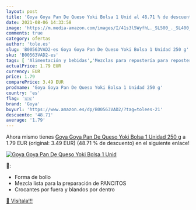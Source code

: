 ```yaml
---
layout: post
title: 'Goya Goya Pan De Queso Yoki Bolsa 1 Unid al 48.71 % de descuento'
date: 2021-08-06 14:33:58
image: 'https://m.media-amazon.com/images/I/41s3l5WyfhL._SL500_._SL400_.jpg'
comments: true
category: ofertas
author: 'tole.es'
slug: 'B00563VAD2-es Goya Goya Pan De Queso Yoki Bolsa 1 Unidad 250 g'
sku: 'B00563VAD2-es'
tags: [ 'Alimentación y bebidas','Mezclas para repostería para repostería','Productos para cocina y repostería','goya','queso', ]
actualPrice: 1.79 EUR
currency: EUR
price: 1.79
comparePrice: 3.49 EUR
prodname: 'Goya Goya Pan De Queso Yoki Bolsa 1 Unidad 250 g'
country: 'es'
flag: '🇪🇸'
brand: 'Goya'
buyurl: 'https://www.amazon.es/dp/B00563VAD2/?tag=tolees-21'
descuento: '48.71'
average: '1.79'
---
```


Ahora mismo tienes [Goya Goya Pan De Queso Yoki Bolsa 1 Unidad 250 g](https://www.amazon.es/dp/B00563VAD2/?tag=tolees-21) a 1.79 EUR (original: 3.49 EUR) (48.71 %  de descuento) en el siguiente enlace!

[![Goya Goya Pan De Queso Yoki Bolsa 1 Unid](https://m.media-amazon.com/images/I/41s3l5WyfhL._SL500_._SL400_.jpg)](https://www.amazon.es/dp/B00563VAD2/?tag=tolees-21)

🔎:

- Forma de bollo
- Mezcla lista para la preparación de PANCITOS
- Crocantes por fuera y blandos por dentro

[🛒 Visítala!!!](https://www.amazon.es/dp/B00563VAD2/?tag=tolees-21)
